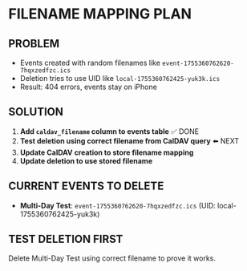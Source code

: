 # FILENAME MAPPING PLAN

## PROBLEM
- Events created with random filenames like `event-1755360762620-7hqxzedfzc.ics`
- Deletion tries to use UID like `local-1755360762425-yuk3k.ics`
- Result: 404 errors, events stay on iPhone

## SOLUTION
1. **Add `caldav_filename` column to events table** ✅ DONE
2. **Test deletion using correct filename from CalDAV query** ⬅️ NEXT
3. **Update CalDAV creation to store filename mapping**
4. **Update deletion to use stored filename**

## CURRENT EVENTS TO DELETE
- **Multi-Day Test**: `event-1755360762620-7hqxzedfzc.ics` (UID: local-1755360762425-yuk3k)

## TEST DELETION FIRST
Delete Multi-Day Test using correct filename to prove it works.
